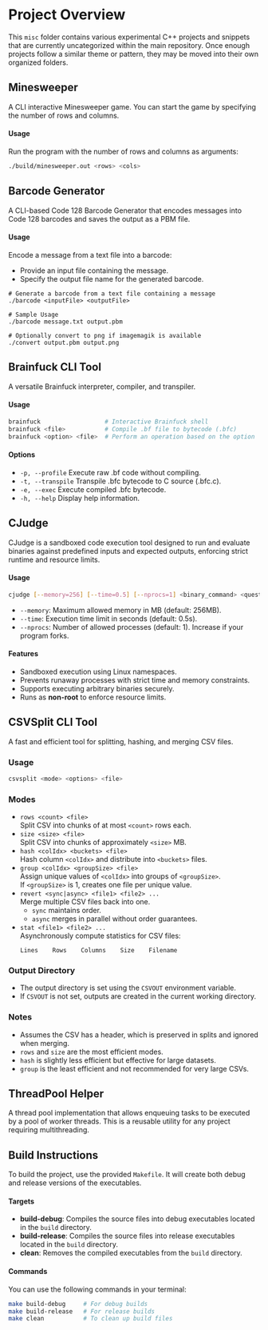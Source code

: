 # Project Overview

This `misc` folder contains various experimental C++ projects and snippets that are currently uncategorized within the main repository. Once enough projects follow a similar theme or pattern, they may be moved into their own organized folders.

## Minesweeper

A CLI interactive Minesweeper game. You can start the game by specifying the number of rows and columns.

#### Usage

Run the program with the number of rows and columns as arguments:

```bash
./build/minesweeper.out <rows> <cols>
```

## Barcode Generator

A CLI-based Code 128 Barcode Generator that encodes messages into Code 128 barcodes and saves the output as a PBM file.

#### Usage

Encode a message from a text file into a barcode:

- Provide an input file containing the message.
- Specify the output file name for the generated barcode.

```
# Generate a barcode from a text file containing a message
./barcode <inputFile> <outputFile>

# Sample Usage
./barcode message.txt output.pbm

# Optionally convert to png if imagemagik is available
./convert output.pbm output.png
```

## Brainfuck CLI Tool

A versatile Brainfuck interpreter, compiler, and transpiler.

#### Usage
```bash
brainfuck                  # Interactive Brainfuck shell
brainfuck <file>           # Compile .bf file to bytecode (.bfc)
brainfuck <option> <file>  # Perform an operation based on the option
```

#### Options
- `-p, --profile`   Execute raw .bf code without compiling.
- `-t, --transpile` Transpile .bfc bytecode to C source (.bfc.c).
- `-e, --exec`      Execute compiled .bfc bytecode.
- `-h, --help`      Display help information.

## CJudge

CJudge is a sandboxed code execution tool designed to run and evaluate binaries against predefined inputs and expected outputs, enforcing strict runtime and resource limits.  

#### **Usage**  
```bash
cjudge [--memory=256] [--time=0.5] [--nprocs=1] <binary_command> <questions_file> <answers_file>
```
- `--memory`: Maximum allowed memory in MB (default: 256MB).  
- `--time`: Execution time limit in seconds (default: 0.5s).  
- `--nprocs`: Number of allowed processes (default: 1). Increase if your program forks.  

#### **Features**  
- Sandboxed execution using Linux namespaces.  
- Prevents runaway processes with strict time and memory constraints.  
- Supports executing arbitrary binaries securely.  
- Runs as **non-root** to enforce resource limits.

## CSVSplit CLI Tool  

A fast and efficient tool for splitting, hashing, and merging CSV files.  

### **Usage**  
```bash
csvsplit <mode> <options> <file>  
```

### **Modes**  
- `rows <count> <file>`  
  Split CSV into chunks of at most `<count>` rows each.  
- `size <size> <file>`  
  Split CSV into chunks of approximately `<size>` MB.  
- `hash <colIdx> <buckets> <file>`  
  Hash column `<colIdx>` and distribute into `<buckets>` files.  
- `group <colIdx> <groupSize> <file>`  
  Assign unique values of `<colIdx>` into groups of `<groupSize>`.  
  If `<groupSize>` is 1, creates one file per unique value.  
- `revert <sync|async> <file1> <file2> ...`  
  Merge multiple CSV files back into one.  
  - `sync` maintains order.  
  - `async` merges in parallel without order guarantees.  
- `stat <file1> <file2> ...`  
  Asynchronously compute statistics for CSV files:  
  ```
  Lines    Rows    Columns    Size    Filename
  ```

### **Output Directory**  
- The output directory is set using the `CSVOUT` environment variable.  
- If `CSVOUT` is not set, outputs are created in the current working directory.  

### **Notes**  
- Assumes the CSV has a header, which is preserved in splits and ignored when merging.  
- `rows` and `size` are the most efficient modes.  
- `hash` is slightly less efficient but effective for large datasets.  
- `group` is the least efficient and not recommended for very large CSVs.  

## ThreadPool Helper

A thread pool implementation that allows enqueuing tasks to be executed by a pool of worker threads. This is a reusable utility for any project requiring multithreading.

## Build Instructions

To build the project, use the provided `Makefile`. It will create both debug and release versions of the executables.

#### Targets

- **build-debug**: Compiles the source files into debug executables located in the `build` directory.
- **build-release**: Compiles the source files into release executables located in the `build` directory.
- **clean**: Removes the compiled executables from the `build` directory.

#### Commands

You can use the following commands in your terminal:

```bash
make build-debug     # For debug builds
make build-release   # For release builds
make clean           # To clean up build files
```
